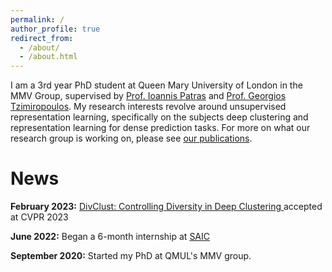 ```yaml
---
permalink: /
author_profile: true
redirect_from: 
  - /about/
  - /about.html
---
```


I am a 3rd year PhD student at Queen Mary University of London in the MMV Group, supervised by [Prof. Ioannis Patras](http://www.eecs.qmul.ac.uk/~ioannisp/) and [Prof. Georgios Tzimiropoulos](https://ytzimiro.github.io/). My research interests revolve around unsupervised representation learning, specifically on the subjects deep clustering and representation learning for dense prediction tasks. For more on what our research group is working on, please see [our publications](http://www.eecs.qmul.ac.uk/~ioannisp/publications/).

# News
**February 2023:** [DivClust: Controlling Diversity in Deep Clustering
](https://arxiv.org/abs/2304.01042) accepted at CVPR 2023

**June 2022:** Began a 6-month internship at [SAIC](https://research.samsung.com/aicenter_cambridge)

**September 2020:** Started my PhD at QMUL's MMV group.

